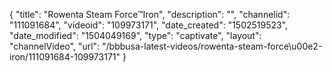 {
    "title": "Rowenta Steam Force&trade;Iron",
    "description": "",
    "channelid": "111091684",
    "videoid": "109973171",
    "date_created": "1502519523",
    "date_modified": "1504049169",
    "type": "captivate",
    "layout": "channelVideo",
    "url": "\/bbbusa-latest-videos\/rowenta-steam-force\u00e2-iron\/111091684-109973171"
}
